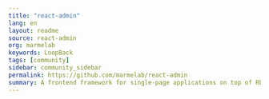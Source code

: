 ```yaml
---
title: "react-admin"
lang: en
layout: readme
source: react-admin
org: marmelab
keywords: LoopBack 
tags: [community]
sidebar: community_sidebar
permalink: https://github.com/marmelab/react-admin 
summary: A frontend framework for single-page applications on top of REST/GraphQL APIs, using TypeScript, React and Material Design, compatible with LoopBack.
---
```

